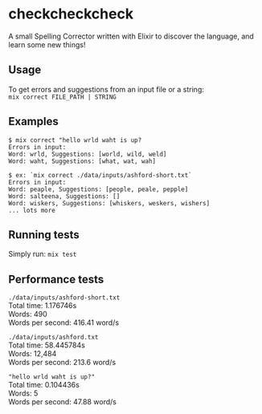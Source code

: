 # checkcheckcheck

A small Spelling Corrector written with Elixir to discover the language, and learn some new things!

## Usage

To get errors and suggestions from an input file or a string:  
`mix correct FILE_PATH | STRING`

## Examples

```
$ mix correct "hello wrld waht is up?
Errors in input:
Word: wrld, Suggestions: [world, wild, weld]
Word: waht, Suggestions: [what, wat, wah]
```

```
$ ex: `mix correct ./data/inputs/ashford-short.txt`
Errors in input:
Word: peaple, Suggestions: [people, peale, pepple]
Word: salteena, Suggestions: []
Word: wiskers, Suggestions: [whiskers, weskers, wishers]
... lots more
```

## Running tests

Simply run: `mix test`

## Performance tests

`./data/inputs/ashford-short.txt`  
Total time: 1.176746s  
Words: 490  
Words per second: 416.41 word/s

`./data/inputs/ashford.txt`  
Total time: 58.445784s  
Words: 12,484  
Words per second: 213.6 word/s

`"hello wrld waht is up?"`  
Total time: 0.104436s  
Words: 5  
Words per second: 47.88 word/s
